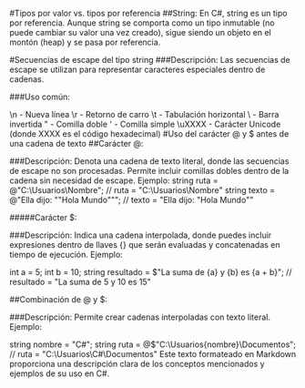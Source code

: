 #Tipos por valor vs. tipos por referencia
##String: En C#, string es un tipo por referencia. Aunque string se comporta como un tipo inmutable (no puede cambiar su valor una vez creado), sigue siendo un objeto en el montón (heap) y se pasa por referencia.

#Secuencias de escape del tipo string
###Descripción: Las secuencias de escape se utilizan para representar caracteres especiales dentro de cadenas.

###Uso común:

\n - Nueva línea
\r - Retorno de carro
\t - Tabulación horizontal
\\ - Barra invertida
\" - Comilla doble
\' - Comilla simple
\uXXXX - Carácter Unicode (donde XXXX es el código hexadecimal)
#Uso del carácter @ y $ antes de una cadena de texto
##Carácter @:

###Descripción: Denota una cadena de texto literal, donde las secuencias de escape no son procesadas. Permite incluir comillas dobles dentro de la cadena sin necesidad de escape.
Ejemplo:
string ruta = @"C:\Usuarios\Nombre";  // ruta = "C:\Usuarios\Nombre"
string texto = @"Ella dijo: ""Hola Mundo""";  // texto = "Ella dijo: \"Hola Mundo\""

#####Carácter $:

###Descripción: Indica una cadena interpolada, donde puedes incluir expresiones dentro de llaves {} que serán evaluadas y concatenadas en tiempo de ejecución.
Ejemplo:

int a = 5;
int b = 10;
string resultado = $"La suma de {a} y {b} es {a + b}";  // resultado = "La suma de 5 y 10 es 15"

##Combinación de @ y $:

###Descripción: Permite crear cadenas interpoladas con texto literal.
Ejemplo:

string nombre = "C#";
string ruta = @$"C:\Usuarios\{nombre}\Documentos";  // ruta = "C:\Usuarios\C#\Documentos"
Este texto formateado en Markdown proporciona una descripción clara de los conceptos mencionados y ejemplos de su uso en C#.

